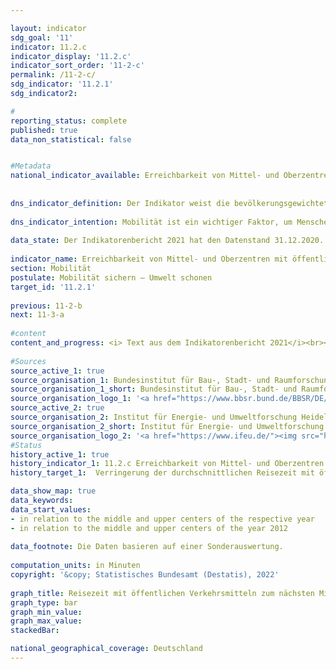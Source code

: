 ```yaml
---

layout: indicator    
sdg_goal: '11'    
indicator: 11.2.c    
indicator_display: '11.2.c'    
indicator_sort_order: '11-2-c'    
permalink: /11-2-c/    
sdg_indicator: '11.2.1'    
sdg_indicator2:     

#    
reporting_status: complete    
published: true    
data_non_statistical: false    


#Metadata    
national_indicator_available: Erreichbarkeit von Mittel- und Oberzentren mit öffentlichen Verkehrsmitteln
    
    
dns_indicator_definition: Der Indikator weist die bevölkerungsgewichtete durchschnittliche Reisezeit mit öffentlichen Verkehrsmitteln zum nächsten Mittel- oder Oberzentrum aus.    
    
dns_indicator_intention: Mobilität ist ein wichtiger Faktor, um Menschen soziale Teilhabe zu ermöglichen. Entsprechend sollten Raum und Verkehr so gestaltet werden, dass für die gesamte Bevölkerung gute Mobilitätsangebote und eine entsprechende Anbindung an Mittel- oder Oberzentren vorhanden sind. Ziel der Bundesregierung ist es daher, die durchschnittliche Reisezeit mit öffentlichen Verkehrsmitteln zum nächsten Mittel- oder Oberzentrum zu verringern.    
    
data_state: Der Indikatorenbericht 2021 hat den Datenstand 31.12.2020. Die Daten auf der DNS-Online Plattform werden regelmäßig aktualisiert, sodass online aktuellere Daten verfügbar sein können als im Indikatorenbericht 2021 veröffentlicht.    
    
indicator_name: Erreichbarkeit von Mittel- und Oberzentren mit öffentlichen Verkehrsmitteln<br><br>    
section: Mobilität    
postulate: Mobilität sichern – Umwelt schonen    
target_id: '11.2.1'    
    
previous: 11-2-b    
next: 11-3-a    
    
#content    
content_and_progress: <i> Text aus dem Indikatorenbericht 2021</i><br><br>Der Indikator wird vom Bundesinstitut für Bau-, Stadt- und Raumforschung berechnet. Als öffentliche Verkehrsmittel werden Verkehrsangebote definiert, die jedermann nach Entrichtung der jeweiligen Gebühren benutzen kann. Flexible Bedienformen wie zum Beispiel Anrufbusse, die ohne feste Haltestellen und Fahrpläne auf Anforderung verkehren, werden hierbei nicht berücksichtigt.<br><br>Ein Vergleich zwischen den Werten des Indikators von 2012 und 2018 zeigt, dass sich die bevölkerungsgewichtete durchschnittliche Reisezeit zum nächsten Mittel- oder Oberzentrum in diesem Zeitraum von 23,5 auf 21,9 Minuten verkürzt hat. Dies entspricht einer Verringerung um 6,9&nbsp;%.<br><br>Seit dem Jahr 2012 hat sich jedoch die Zahl der Mittel- oder Oberzentren von 1&nbsp;010 auf 1&nbsp;109 im Jahr 2018 erhöht. Dies ist insbesondere auf die zusätzliche Ausweisung von Mittelzentren in Bayern zurückzuführen. Inwiefern diese Neuausweisung mit einer tatsächlichen Verbesserung des Versorgungsangebotes der Orte einhergeht, kann hier nicht beurteilt werden. Die Zunahme der Mittel- und Oberzentren trug jedoch wesentlich zu einer Senkung der durchschnittlichen Reisezeit bei. Bei einer Berechnung der durchschnittlichen Reisezeit, bei der die Mittel- und Oberzentren des Jahres 2012 über den gesamten Zeitverlauf als Basis genutzt werden, ergibt sich eine Verkürzung der Reisezeit von 23,5 Minuten im Jahr 2012 auf 22,5 Minuten im Jahr 2018. Dies entspricht lediglich einer Verringerung der Reisezeit von 4,3&nbsp;% gegenüber dem Jahr 2012.<br><br>Als Datengrundlage dienen Fahrplandaten der Deutschen Bahn, von Verkehrsverbünden sowie zahlreiche weitere Fahrpläne. Aus den Fahrplandaten wurden für etwa 258&nbsp;000 Haltestellen die Fahrzeiten in das nächste Mittel- beziehungsweise Oberzentrum während der morgendlichen Hauptverkehrszeit ermittelt. Dieser Zeitraum ist je nach Berichtsjahr unterschiedlich definiert. Wurden 2012 Verbindungen mit einer Ankunftszeit zwischen sechs und neun Uhr berücksichtigt, waren es 2016 und 2018 solche mit einer Ankunftszeit zwischen acht und zwölf Uhr.<br><br>Auch weil noch nicht alle Nahverkehrspläne vollständig in die verwendete Datenbank integriert wurden, sind die Werte zwischen den Berichtsjahren nicht ohne Einschränkungen vergleichbar. Die Häufigkeit eines Verkehrsangebotes ins nächstgelegene Mittel- beziehungsweise Oberzentrum bleibt zudem ebenso außer Betracht wie die Wegezeit zur beziehungsweise von der Haltestelle. Zudem basiert dieser Indikator auf den Fahrplandaten – somit bleiben Verspätungen oder auch Ausfälle unberücksichtigt.<br><br>Die Einstufung eines Ortes als Mittel- oder Oberzentrum bestimmt sich nach der Ausstattung des Ortes mit Versorgungsangeboten an Waren, Dienstleistungen und Infrastruktur, die in den umgebenden Unterzentren nicht zur Verfügung stehen. Hierzu zählen unter anderem Facharztpraxen, Krankenhäuser, kulturelle Angebote sowie weiterführende Schulen und Hochschulen. In jedem Mittel- beziehungsweise Oberzentrum, insbesondere in Großstädten, wurde nur ein Zielpunkt (Stadtzentrum) bestimmt. Die Zielhaltestellen wurden im Umkreis von einem Kilometer um den Zielpunkt gewählt und die schnellste Verbindung von der Starthaltestelle dorthin gesucht. Mit Hilfe kleinräumiger Bevölkerungsdaten des Statistischen Bundesamtes wurde dann ein bevölkerungsgewichteter Mittelwert der Reisezeit für Deutschland ermittelt.    
    
#Sources    
source_active_1: true                    
source_organisation_1: Bundesinstitut für Bau-, Stadt- und Raumforschung
source_organisation_1_short: Bundesinstitut für Bau-, Stadt- und Raumforschung (BBSR)                
source_organisation_logo_1: '<a href="https://www.bbsr.bund.de/BBSR/DE/startseite/_node.html"><img src="https://g205sdgs.github.io/sdg-indicators/public/logos/bbsr.png" alt=" Bundesinstitut für Bau-, Stadt- und Raumforschung (BBSR)" title="Klicken Sie hier um zu der Homepage der Organisation zu gelangen" style="border: transparent"/></a>'
source_active_2: true                    
source_organisation_2: Institut für Energie- und Umweltforschung Heidelberg gGmbH
source_organisation_2_short: Institut für Energie- und Umweltforschung Heidelberg gGmbH (ifeu)                
source_organisation_logo_2: '<a href="https://www.ifeu.de/"><img src="https://g205sdgs.github.io/sdg-indicators/public/logos/ifeu.png" alt=" Institut für Energie- und Umweltforschung Heidelberg gGmbH (ifeu)" title="Klicken Sie hier um zu der Homepage der Organisation zu gelangen" style="border: transparent"/></a>'    
#Status    
history_active_1: true
history_indicator_1: 11.2.c Erreichbarkeit von Mittel- und Oberzentren mit öffentlichen Verkehrsmitteln
history_target_1:  Verringerung der durchschnittlichen Reisezeit mit öffentlichen Verkehrsmitteln    

data_show_map: true    
data_keywords:    
data_start_values:     
- in relation to the middle and upper centers of the respective year
- in relation to the middle and upper centers of the year 2012
    
data_footnote: Die Daten basieren auf einer Sonderauswertung.    
    
computation_units: in Minuten    
copyright: '&copy; Statistisches Bundesamt (Destatis), 2022'
    
graph_title: Reisezeit mit öffentlichen Verkehrsmitteln zum nächsten Mittel- oder Oberzentrum    
graph_type: bar    
graph_min_value:     
graph_max_value:     
stackedBar:     

national_geographical_coverage: Deutschland    
---    
```

<div>
  <div class="my-header">
    <h3>
    </h3>
  </div>